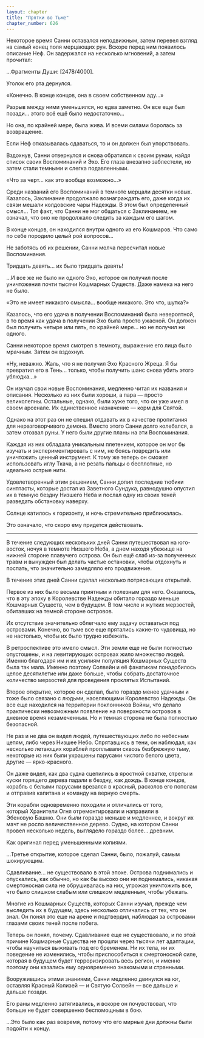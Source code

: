```yaml
---
layout: chapter
title: "Прятки во Тьме"
chapter_number: 626
---
```


Некоторое время Санни оставался неподвижным, затем перевел взгляд на самый конец поля мерцающих рун. Вскоре перед ним появилось описание Неф. Он задержался на несколько мгновений, а затем прочитал:

...Фрагменты Души: [2478/4000].

Уголок его рта дернулся.

«Конечно. В конце концов, она в своем собственном аду...»

Разрыв между ними уменьшился, но едва заметно. Он все еще был позади... этого всё ещё было недостаточно...

Но она, по крайней мере, была жива. И всеми силами боролась за возвращение.

Если Неф отказывалась сдаваться, то и он должен был упорствовать.

Вздохнув, Санни отвернулся и снова обратился к своим рунам, найдя список своих Воспоминаний и Эхо. Его глаза внезапно заблестели, но затем стали темными и слегка подавленными.

«Что за черт... как это вообще возможно...»

Среди названий его Воспоминаний в темноте мерцали десятки новых. Казалось, Заклинание продолжало вознаграждать его, даже когда их связи мешали колдовские чары Надежды. В этом был определенный смысл... Тот факт, что Санни не мог общаться с Заклинанием, не означал, что оно не продолжало следить за каждым его шагом.

В конце концов, он находился внутри одного из его Кошмаров. Что само по себе породило целый рой вопросов...

Не заботясь об их решении, Санни молча пересчитал новые Воспоминания.

Тридцать девять... их было тридцать девять!

...И все же не было ни одного Эхо, которое он получил после уничтожения почти тысячи Кошмарных Существ. Даже намека на него не было.

«Это не имеет никакого смысла... вообще никакого. Это что, шутка?»

Казалось, что его удача в получении Воспоминаний была невероятной, в то время как удача в получении Эхо была просто ужасной. Он должен был получить четыре или пять, по крайней мере... но не получил ни одного.

Санни некоторое время смотрел в темноту, выражение его лица было мрачным. Затем он вздохнул.

«Ну, неважно. Жаль, что я не получил Эхо Красного Жреца. Я бы превратил его в Тень... только, чтобы получить шанс снова убить этого ублюдка...»

Он изучал свои новые Воспоминания, медленно читая их названия и описания. Несколько из них были хороши, а пара — просто великолепны. Остальные, однако, были хуже того, что он уже имел в своем арсенале. Их единственное назначение — корм для Святой.

Однако на этот раз он не спешил отдавать их в качестве пропитания для неразговорчивого демона. Вместо этого Санни долго колебался, а затем отозвал руны. У него были другие планы на эти Воспоминания.

Каждая из них обладала уникальным плетением, которое он мог бы изучать и экспериментировать с ним, не боясь повредить или уничтожить ценный инструмент. К тому же теперь он сможет использовать иглу Ткача, а не резать пальцы о бесплотные, но идеально острые нити.

Удовлетворенный этим решением, Санни допил последние тюбики синтпасты, которые достал из Заветного Сундука, равнодушно опустил их в темную бездну Низшего Неба и послал одну из своих теней разведать обстановку наверху.

Солнце катилось к горизонту, и ночь стремительно приближалась.

Это означало, что скоро ему придется действовать.

***

В течение следующих нескольких дней Санни путешествовал на юго-восток, ночуя в темноте Низшего Неба, а днем находя убежище на нижней стороне плавучего острова. Он был ещё слаб из-за полученных травм и вынужден был делать частые остановки, чтобы отдохнуть и поспать, что значительно замедляло его продвижение.

В течение этих дней Санни сделал несколько потрясающих открытий.

Первое из них было весьма приятным и полезным для него. Оказалось, что в эту эпоху в Королевстве Надежды обитало гораздо меньше Кошмарных Существ, чем в будущем. В том числе и жутких мерзостей, обитавших на темной стороне островов.

Их отсутствие значительно облегчало ему задачу оставаться под островами. Конечно, во тьме все еще прятались какие-то чудовища, но не настолько, чтобы их было трудно избежать.

В ретроспективе это имело смысл. Эти земли еще не были полностью опустошены, и на левитирующих островах жило множество людей. Именно благодаря им и их усилиям популяция Кошмарных Существ была так мала. Именно поэтому Солвейн и её фанатикам понадобилось целое десятилетие или даже больше, чтобы собрать достаточное количество мерзостей для проведения проклятых Испытаний.

Второе открытие, которое он сделал, было гораздо менее удачным и тоже было связано с людьми, населяющими Королевство Надежды. Он все еще находился на территории поклонников Войны, что делало практически невозможным появление на поверхности островов в дневное время незамеченным. Но и темная сторона не была полностью безопасной.

Не раз и не два он видел людей, путешествующих либо по небесным цепям, либо через Низшее Небо. Спрятавшись в тени, он наблюдал, как несколько летающих кораблей проплывали сквозь безбрежную тьму, некоторые из них были украшены парусами чистого белого цвета, другие — ярко-красного.

Он даже видел, как два судна сцепились в яростной схватке, стрелы и куски горящего дерева падали в бездну, как дождь. В конце концов, корабль с белыми парусами врезался в красный, расколов его пополам и отправив капитана и команду на верную смерть.

Эти корабли одновременно походили и отличались от того, который Хранители Огня отремонтировали и направили в Эбеновую Башню. Они были гораздо меньше и медленнее, и вокруг их мачт не росло величественное дерево. Судно, на котором Санни провел несколько недель, выглядело гораздо более... древним.

Как оригинал перед уменьшенными копиями.

...Третье открытие, которое сделал Санни, было, пожалуй, самым шокирующим.

Сдавливание... не существовало в этой эпохе. Острова поднимались и опускались, как обычно, но как бы высоко они ни поднимались, никакая смертоносная сила не обрушивалась на них, угрожая уничтожить все, что было слишком слабым или слишком медленным, чтобы убежать.

Многие из Кошмарных Существ, которых Санни изучал, прежде чем выследить их в будущем, здесь несколько отличались от тех, что он знал. Он понял это еще на арене и подтвердил, наблюдая за островами глазами своих теней после побега.

Теперь он понял, почему. Сдавливание еще не существовало, и по этой причине Кошмарные Существа не прошли через тысячи лет адаптации, чтобы научиться выживать под его бременем. Ни их тела, ни их поведение не изменились, чтобы приспособиться к смертоносной силе, которая в будущем будет терроризировать весь регион, и именно поэтому они казались ему одновременно знакомыми и странными.

Вооружившись этими знаниями, Санни медленно двинулся на юг, оставляя Красный Колизей — и Святую Солвейн — все дальше и дальше позади.

Его раны медленно затягивались, и вскоре он почувствовал, что больше не будет совершенно беспомощным в бою.

...Это было как раз вовремя, потому что его мирные дни должны были подойти к концу.